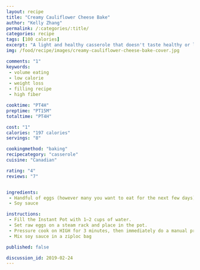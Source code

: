 ```yaml
---
layout: recipe
title: "Creamy Cauliflower Cheese Bake"
author: "Kelly Zhang"
permalink: /:categories/:title/
categories: recipe
tags: [100 calories]
excerpt: "A light and healthy casserole that doesn't taste healthy or light! You can eat a big portion without feeling guilty, or going into a food coma. Perfect as a main course or a side."
img: /food/recipe/images/creamy-cauliflower-cheese-bake-cover.jpg

comments: "1"
keywords:
 - volume eating
 - low calorie
 - weight loss
 - filling recipe
 - high fiber

cooktime: "PT4H"
preptime: "PT15M"
totaltime: "PT4H"

cost: "1"
calories: "197 calories"
servings: "8"

cookingmethod: "baking"
recipecategory: "casserole"
cuisine: "Canadian"

rating: "4"
reviews: "7"


ingredients:
 - Handful of eggs (however many you want to eat for the next few days)
 - Soy sauce

instructions:
 - Fill the Instant Pot with 1–2 cups of water.
 - Set raw eggs on a steam rack and place in the pot.
 - Pressure cook on HIGH for 3 minutes, then immediately do a manual pressure release and.
 - Mix soy sauce in a ziploc bag

published: false

discussion_id: 2019-02-24
---
```

